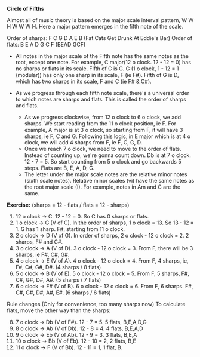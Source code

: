 **Circle of Fifths**

Almost all of music theory is based on the major scale interval pattern, W W H W W W H. Here a major pattern emerges in the fifth note of the scale. 

Order of sharps: F C G D A E B (Fat Cats Get Drunk At Eddie's Bar)
Order of flats: B E A D G C F (BEAD GCF)

- All notes in the major scale of the Fifth note has the same notes as the root, except one note. For example, C major(12 o clock. 12 - 12 = 0) has no sharps or flats in its scale. Fifth of C is G. G (1 o clock, 1 - 12 = 1 (modular)) has only one sharp in its scale, F (ie F#). Fifth of G is D, which has two sharps in its scale, F and C (ie F# & C#).

-  As we progress through each fifth note scale, there's a universal order to which notes are sharps and flats. This is called the order of sharps and flats. 
    - As we progress clockwise, from 12 o clock to 6 o clock, we add sharps. We start reading from the 11 o clock position, ie F. For example, A major is at 3 o clock, so starting from F, it will have 3 sharps, ie F, C and G. 
    Following this logic, in E major which is at 4 o clock, we will add 4 sharps from F, ie F, C, G, D.
    - Once we reach 7 o clock, we need to move to the order of flats. Instead of counting up, we're gonna count down. Db is at 7 o clock. 12 - 7 = 5. So start counting from 5 o clock and go backwards 5 steps. Flats are B, E, A, D, G.
    - The letter under the major scale notes are the relative minor notes (sixth scale notes). Relative minor scales (vi) have the same notes as the root major scale (I). For example, notes in Am and C are the same.  

**Exercise:** (sharps = 12 - flats / flats = 12 - sharps)

1. 12 o clock -> C. 12 - 12 = 0. So C has 0 sharps or flats.  
2. 1 o clock -> G (V of C). In the order of sharps, 1 o clock = 13. So 13 - 12 = 1. G has 1 sharp. F#, starting from 11 o clock.  
3. 2 o clock -> D (V of G). In order of sharps, 2 o clock - 12 o clock = 2. 2 sharps, F# and C#. 
4. 3 o clock -> A (V of D). 3 o clock - 12 o clock = 3. From F, there will be 3 sharps, ie F#, C#, G#. 
5. 4 o clock -> E (V of A). 4 o clock - 12 o clock = 4. From F, 4 sharps, ie, F#, C#, G#, D#. (4 sharps / 8 flats)
6. 5 o clock -> B (V of E). 5 o clock - 12 o clock = 5. From F, 5 sharps, F#, C#, G#, D#, A#. (5 sharps / 7 flats)
7. 6 o clock -> F# (V of B). 6 o clock - 12 o clock = 6. From F, 6 sharps. F#, C#, G#, D#, A#, E#. (6 sharps / 6 flats)


Rule changes (Only for convenience, too many sharps now) To calculate flats, move the other way than the sharps:

8. 7 o clock -> Db (V of F#). 12 - 7 = 5. 5 flats, B,E,A,D,G
9. 8 o clock -> Ab (V of Db). 12 - 8 = 4. 4 flats, B,E,A,D
10. 9 o clock -> Eb (V of Ab). 12 - 9 = 3. 3 flats, B,E,A
11. 10 o clock -> Bb (V of Eb). 12 - 10 = 2, 2 flats, B,E
12. 11 o clock -> F (V of Bb). 12 - 11 = 1, 1 flat, B.
